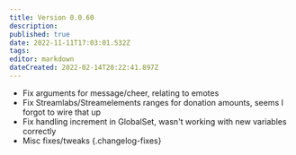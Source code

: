 ```yaml
---
title: Version 0.0.60
description: 
published: true
date: 2022-11-11T17:03:01.532Z
tags: 
editor: markdown
dateCreated: 2022-02-14T20:22:41.897Z
---
```


* Fix arguments for message/cheer, relating to emotes
* Fix Streamlabs/Streamelements ranges for donation amounts, seems I forgot to wire that up
* Fix handling increment in GlobalSet, wasn't working with new variables correctly
* Misc fixes/tweaks
{.changelog-fixes}